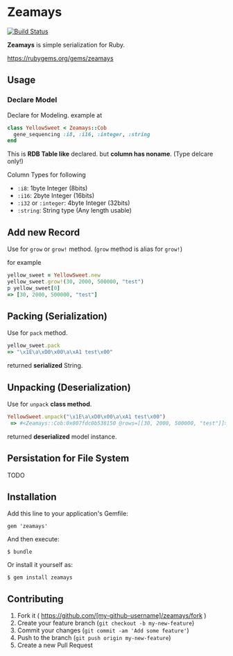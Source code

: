# Zeamays

[![Build Status](https://travis-ci.org/myun2ext/zeamays.svg?branch=master)](https://travis-ci.org/myun2ext/zeamays)

**Zeamays** is simple serialization for Ruby.

https://rubygems.org/gems/zeamays

## Usage

### Declare Model

Declare for Modeling. example at

```ruby
class YellowSweet < Zeamays::Cob
  gene_sequencing :i8, :i16, :integer, :string
end
```

This is **RDB Table like** declared. but **column has noname**. (Type delcare only!)

Column Types for following

* `:i8`: 1byte Integer (8bits)
* `:i16`: 2byte Integer (16bits)
* `:i32` or `:integer`: 4byte Integer (32bits)
* `:string`: String type (Any length usable)

## Add new Record

Use for `grow` or `grow!` method. (`grow` method is alias for `grow!`)

for example

```ruby
yellow_sweet = YellowSweet.new
yellow_sweet.grow!(30, 2000, 500000, "test")
p yellow_sweet[0]
=> [30, 2000, 500000, "test"]
```

## Packing (Serialization)

Use for `pack` method.

```ruby
yellow_sweet.pack
=> "\x1E\a\xD0\x00\a\xA1 test\x00"
```

returned **serialized** String.

## Unpacking (Deserialization)

Use for `unpack` **class method**.

```ruby
YellowSweet.unpack("\x1E\a\xD0\x00\a\xA1 test\x00")
 => #<Zeamays::Cob:0x007fdc0b538150 @rows=[[30, 2000, 500000, "test"]]>
```

returned **deserialized** model instance.

## Persistation for File System

TODO

## Installation

Add this line to your application's Gemfile:

    gem 'zeamays'

And then execute:

    $ bundle

Or install it yourself as:

    $ gem install zeamays

## Contributing

1. Fork it ( https://github.com/[my-github-username]/zeamays/fork )
2. Create your feature branch (`git checkout -b my-new-feature`)
3. Commit your changes (`git commit -am 'Add some feature'`)
4. Push to the branch (`git push origin my-new-feature`)
5. Create a new Pull Request
